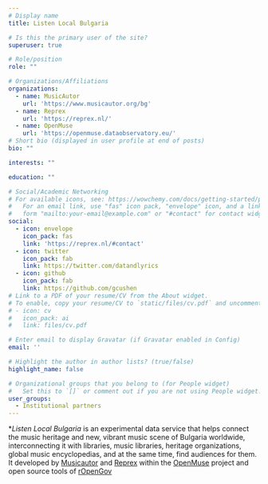 ```yaml
---
# Display name
title: Listen Local Bulgaria

# Is this the primary user of the site?
superuser: true

# Role/position
role: ""

# Organizations/Affiliations
organizations:
  - name: MusicAutor
    url: 'https://www.musicautor.org/bg'
  - name: Reprex
    url: 'https://reprex.nl/'
  - name: OpenMuse
    url: 'https://openmuse.dataobservatory.eu/'
# Short bio (displayed in user profile at end of posts)
bio: ""

interests: ""

education: ""

# Social/Academic Networking
# For available icons, see: https://wowchemy.com/docs/getting-started/page-builder/#icons
#   For an email link, use "fas" icon pack, "envelope" icon, and a link in the
#   form "mailto:your-email@example.com" or "#contact" for contact widget.
social:
  - icon: envelope
    icon_pack: fas
    link: 'https://reprex.nl/#contact'
  - icon: twitter
    icon_pack: fab
    link: https://twitter.com/datandlyrics
  - icon: github
    icon_pack: fab
    link: https://github.com/gcushen
# Link to a PDF of your resume/CV from the About widget.
# To enable, copy your resume/CV to `static/files/cv.pdf` and uncomment the lines below.
# - icon: cv
#   icon_pack: ai
#   link: files/cv.pdf

# Enter email to display Gravatar (if Gravatar enabled in Config)
email: ''

# Highlight the author in author lists? (true/false)
highlight_name: false

# Organizational groups that you belong to (for People widget)
#   Set this to `[]` or comment out if you are not using People widget.
user_groups:
  - Institutional partners
---
```


**Listen Local Bulgaria* is an experimental data service that helps connect the music heritage and new, vibrant music scene of Bulgaria worldwide, interconnecting it with libraries, music libraries, heritage organizations, global music encyclopedias, and at the same time, find audiences for them. It developed by [Musicautor](https://www.facebook.com/musicexportfund/?paipv=0&eav=AfYgFr2Ud-BsR_QvnurWcDW0sJrJeY6AOs8o0eMaI7ZO1zH3o2Z7U5hteZ4eyPTcxlw&_rdr) and [Reprex](https://music.dataobservatory.eu/project/listen-local/) within the [OpenMuse]() project and open source tools of [rOpenGov]()
